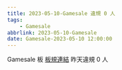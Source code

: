 ```yaml
---
title: 2023-05-10-Gamesale 違規 0 人
tags:
    - Gamesale
abbrlink: 2023-05-10-Gamesale
date: Gamesale-2023-05-10 12:00:00
---
```

Gamesale 板 [板規連結](https://www.ptt.cc/bbs/Gossiping/M.1637425085.A.07D.html)
昨天違規 0 人
